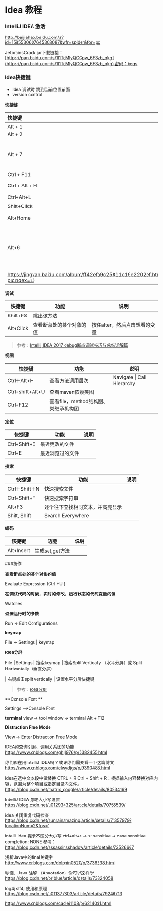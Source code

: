 # Idea 教程



### IntelliJ IDEA 激活

http://baijiahao.baidu.com/s?id=1585530607645308087&wfr=spider&for=pc

JetbrainsCrack.jar下载链接：[https://pan.baidu.com/s/1l1TcMlyQCCpw_6F3zb_qkg](https://pan.baidu.com/s/1l1TcMlyQCCpw_6F3zb_qkg) 密码：beqs



###  Idea快捷键

- Idea 调试时 跳到当前位置前面
- version control




**快捷键**

| 快捷键         | 功能           | 说明                                                         |
| :------------- | -------------- | ------------------------------------------------------------ |
| Alt + 1        | Project        |                                                              |
| Alt + 2        | Favorites      |                                                              |
| Alt + 7        | Structure      | View \| Tool Windows \| Structure                            |
| Ctrl + F11     | Bookmark       |                                                              |
| Ctrl + Alt + H | Call Hierarchy |                                                              |
| Ctrl+Alt+L     | 格式化代码     |                                                              |
| Shift+Click    | 关闭文件       |                                                              |
| Alt+Home       | Navigation Bar |                                                              |
| Alt+6          | TODO           | [如何在idea中高效地使用和查找TODO标签](
https://jingyan.baidu.com/album/ff42efa9c25811c19e2202ef.html?picindex=1) |



**调试**

| 快捷键    | 功能                     | 说明                          |
| --------- | ------------------------ | ----------------------------- |
| Shift+F8  | 跳出该方法               |                               |
| Alt+Click | 查看断点处的某个对象的值 | 按住alter，然后点击想看的变量 |

> 参考：[Intellij IDEA 2017 debug断点调试技巧与总结详解篇](https://blog.csdn.net/qq_27093465/article/details/64124330)



**视图**

| 快捷键              | 功能                      | 说明                         |
| ---------------- | ----------------------- | -------------------------- |
| Ctrl＋Alt+H       | 查看方法调用层次                | Navigate \| Call Hierarchy |
| Ctrl+shift+Alt+U | 查看maven依赖类图             |                            |
| Ctrl+F12         | 查看file，method结构图、类继承机构图 |                            |



**定位**

| 快捷键       | 功能             | 说明 |
| ------------ | ---------------- | ---- |
| Ctrl+Shift+E | 最近更改的文件   |      |
| Ctrl+E       | 最近浏览过的文件 |      |




**搜索** 

| 快捷键         | 功能                             | 说明 |
| -------------- | -------------------------------- | ---- |
| Ctrl＋Shift＋N | 快速搜索文件                     |      |
| Ctrl+Shift+F   | 快速搜索字符串                   |      |
| Alt+F3         | 逐个往下查找相同文本，并高亮显示 |      |
| Shift, Shift   | Search Everywhere                |      |



**编码**

| 快捷键        | 功能          | 说明   |
| ---------- | ----------- | ---- |
| Alt+Insert | 生成set,get方法 |      |







###操作

**查看断点处的某个对象的值**

Evaluate Expression (Ctrl +U )

**在调试代码的时候，实时的修改，运行状态的代码变量的值**

Watches

**设置运行时的参数**

Run → Edit Configurations

**keymap**

File → Settings |  keymap

**idea分屏**

File | Settings | 搜索keymap | 搜索Split Vertically （水平分屏）或 Split Horizontally（垂直分屏）

| 右键点击split vertically | 设置水平分屏快捷键

> 参考：[idea分屏](https://blog.csdn.net/sinat_32034679/article/details/72621671)

**Console Font **

Settings —>Console Font

**terminal**
view → tool window → terminal
Alt + F12

**Distraction Free Mode**

View → Enter Distraction Free Mode







IDEA的查询引用、调用关系图的功能
https://www.cnblogs.com/ghj1976/p/5382455.html

你们都在用IntelliJ IDEA吗？或许你们需要看一下这篇博文
https://www.cnblogs.com/clwydjgs/p/9390488.html

idea在选中文本段中做替换 CTRL + R
Ctrl + Shift + R：根据输入内容替换对应内容，范围为整个项目或指定目录内文件。
https://blog.csdn.net/matrix_google/article/details/80934169

IntelliJ IDEA 忽略大小写设置
https://blog.csdn.net/u012934325/article/details/70755539/

idea 关闭重复代码检查
https://blog.csdn.net/sunrainamazing/article/details/71357979?locationNum=2&fps=1

intellij idea 提示不区分大小写
ctrl+alt+s →  s: sensitive →  case sensitive completion: NONE
参考：https://blog.csdn.net/assassinsshadow/article/details/73526667







浅析Java中的final关键字
http://www.cnblogs.com/dolphin0520/p/3736238.html

秒懂，Java 注解 （Annotation）你可以这样学
https://blog.csdn.net/briblue/article/details/73824058

log4j slf4j 使用和原理
https://blog.csdn.net/u011377803/article/details/79246713


https://www.cnblogs.com/caolei1108/p/6214091.html






